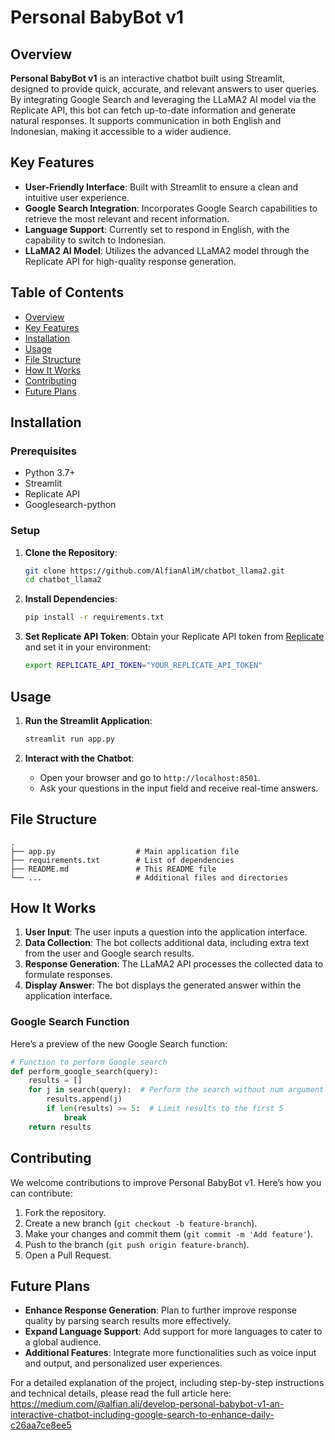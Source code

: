 # Personal BabyBot v1

## Overview
**Personal BabyBot v1** is an interactive chatbot built using Streamlit, designed to provide quick, accurate, and relevant answers to user queries. By integrating Google Search and leveraging the LLaMA2 AI model via the Replicate API, this bot can fetch up-to-date information and generate natural responses. It supports communication in both English and Indonesian, making it accessible to a wider audience.

## Key Features
- **User-Friendly Interface**: Built with Streamlit to ensure a clean and intuitive user experience.
- **Google Search Integration**: Incorporates Google Search capabilities to retrieve the most relevant and recent information.
- **Language Support**: Currently set to respond in English, with the capability to switch to Indonesian.
- **LLaMA2 AI Model**: Utilizes the advanced LLaMA2 model through the Replicate API for high-quality response generation.

## Table of Contents
- [Overview](#overview)
- [Key Features](#key-features)
- [Installation](#installation)
- [Usage](#usage)
- [File Structure](#file-structure)
- [How It Works](#how-it-works)
- [Contributing](#contributing)
- [Future Plans](#future-plans)

## Installation

### Prerequisites
- Python 3.7+
- Streamlit
- Replicate API
- Googlesearch-python

### Setup
1. **Clone the Repository**:
    ```bash
    git clone https://github.com/AlfianAliM/chatbot_llama2.git
    cd chatbot_llama2
    ```

2. **Install Dependencies**:
    ```bash
    pip install -r requirements.txt
    ```

3. **Set Replicate API Token**:
    Obtain your Replicate API token from [Replicate](https://replicate.com/account/api-tokens) and set it in your environment:
    ```bash
    export REPLICATE_API_TOKEN="YOUR_REPLICATE_API_TOKEN"
    ```

## Usage
1. **Run the Streamlit Application**:
    ```bash
    streamlit run app.py
    ```

2. **Interact with the Chatbot**:
    - Open your browser and go to `http://localhost:8501`.
    - Ask your questions in the input field and receive real-time answers.

## File Structure
```
.
├── app.py                  # Main application file
├── requirements.txt        # List of dependencies
├── README.md               # This README file
└── ...                     # Additional files and directories
```

## How It Works
1. **User Input**: The user inputs a question into the application interface.
2. **Data Collection**: The bot collects additional data, including extra text from the user and Google search results.
3. **Response Generation**: The LLaMA2 API processes the collected data to formulate responses.
4. **Display Answer**: The bot displays the generated answer within the application interface.

### Google Search Function
Here’s a preview of the new Google Search function:

```python
# Function to perform Google search
def perform_google_search(query):
    results = []
    for j in search(query):  # Perform the search without num argument
        results.append(j)
        if len(results) >= 5:  # Limit results to the first 5
            break
    return results
```

## Contributing
We welcome contributions to improve Personal BabyBot v1. Here’s how you can contribute:
1. Fork the repository.
2. Create a new branch (`git checkout -b feature-branch`).
3. Make your changes and commit them (`git commit -m 'Add feature'`).
4. Push to the branch (`git push origin feature-branch`).
5. Open a Pull Request.

## Future Plans
- **Enhance Response Generation**: Plan to further improve response quality by parsing search results more effectively.
- **Expand Language Support**: Add support for more languages to cater to a global audience.
- **Additional Features**: Integrate more functionalities such as voice input and output, and personalized user experiences.

For a detailed explanation of the project, including step-by-step instructions and technical details, please read the full article here:
https://medium.com/@alfian.ali/develop-personal-babybot-v1-an-interactive-chatbot-including-google-search-to-enhance-daily-c26aa7ce8ee5
